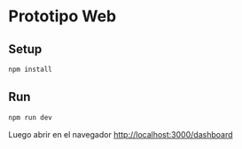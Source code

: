 # Prototipo Web

## Setup

```bash
npm install
```

## Run

```bash
npm run dev
```

Luego abrir en el navegador [http://localhost:3000/dashboard](http://localhost:3000/dashboard)
